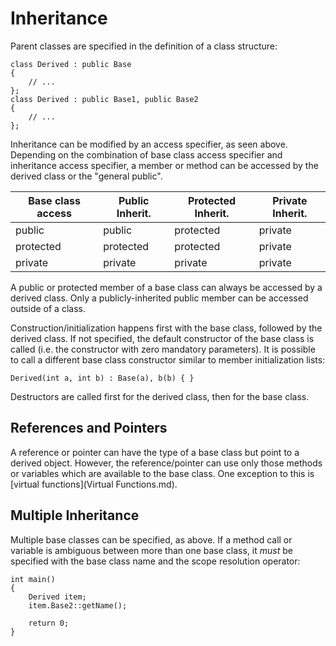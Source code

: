 # Inheritance #
Parent classes are specified in the definition of a class structure:
```
class Derived : public Base
{
    // ...
};
class Derived : public Base1, public Base2
{
    // ...
};
```

Inheritance can be modified by an access specifier, as seen above.  Depending on
the combination of base class access specifier and inheritance access specifier,
a member or method can be accessed by the derived class or the "general public".

| Base class access | Public Inherit. | Protected Inherit. | Private Inherit. |
|-------------------|-----------------|--------------------|------------------|
| public            | public          | protected          | private          |
| protected         | protected       | protected          | private          |
| private           | private         | private            | private          |

A public or protected member of a base class can always be accessed by a derived
class.  Only a publicly-inherited public member can be accessed outside of a
class.

Construction/initialization happens first with the base class, followed by the
derived class.  If not specified, the default constructor of the base class is
called (i.e. the constructor with zero mandatory parameters).  It is possible to
call a different base class constructor similar to member initialization lists:
```
Derived(int a, int b) : Base(a), b(b) { }
```

Destructors are called first for the derived class, then for the base class.

## References and Pointers ##
A reference or pointer can have the type of a base class but point to a derived
object.  However, the reference/pointer can use only those methods or variables
which are available to the base class.  One exception to this is
[virtual functions](Virtual Functions.md).

## Multiple Inheritance ##
Multiple base classes can be specified, as above.  If a method call or variable
is ambiguous between more than one base class, it _must_ be specified with the
base class name and the scope resolution operator:
```
int main()
{
    Derived item;
    item.Base2::getName();

    return 0;
}
```
